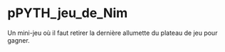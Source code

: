 # pPYTH_jeu_de_Nim
Un mini-jeu où il faut retirer la dernière allumette du plateau de jeu pour gagner.
